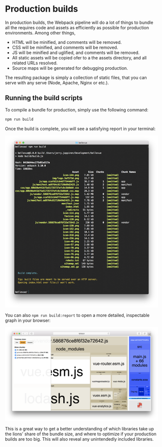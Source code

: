 # Production builds

In production builds, the Webpack pipeline will do a lot of things to bundle all the requires code and assets as efficiently as possible for production environments. Among other things,

- HTML will be minified, and comments will be removed.
- CSS will be minified, and comments will be removed.
- JS will be minified and uglified, and comments will be removed.
- All static assets will be copied ofer to a the assets directory, and all related URLs resolved.
- Source maps will be generated for debugging production.

The resulting package is simply a collection of static files, that you can serve with any serve (Node, Apache, Nginx or etc.).

## Running the build scripts

To compile a bundle for production, simply use the following command:

```sh
npm run build
```

Once the build is complete, you will see a satisfying report in your terminal:

![Build report](../images/build-report-cli.png)

You can also `npm run build:report` to open a more detailed, inspectable graph in your browser:

![Detailed build report](../images/build-report-html.png)

This is a great way to get a better understanding of which libraries take up the lions' share of the bundle size, and where to optimize if your production builds are too big. This will also reveal any unintendedly included libraries.
